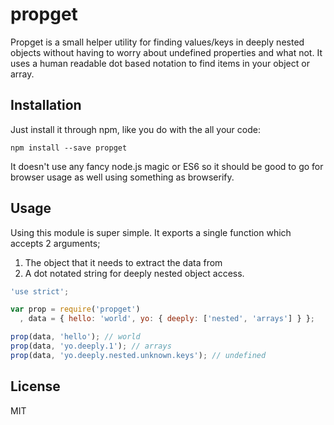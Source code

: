 # propget

Propget is a small helper utility for finding values/keys in deeply nested
objects without having to worry about undefined properties and what not. It uses
a human readable dot based notation to find items in your object or array.

## Installation

Just install it through npm, like you do with the all your code:

```
npm install --save propget
```

It doesn't use any fancy node.js magic or ES6 so it should be good to go for
browser usage as well using something as browserify.

## Usage

Using this module is super simple. It exports a single function which accepts
2 arguments;

1. The object that it needs to extract the data from
2. A dot notated string for deeply nested object access.

```js
'use strict';

var prop = require('propget')
  , data = { hello: 'world', yo: { deeply: ['nested', 'arrays'] } };

prop(data, 'hello'); // world
prop(data, 'yo.deeply.1'); // arrays
prop(data, 'yo.deeply.nested.unknown.keys'); // undefined
```

## License

MIT
